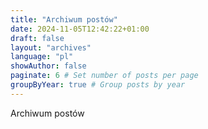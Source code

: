 ```yaml
---
title: "Archiwum postów"
date: 2024-11-05T12:42:22+01:00
draft: false
layout: "archives"
language: "pl"
showAuthor: false
paginate: 6 # Set number of posts per page
groupByYear: true # Group posts by year
---
```


Archiwum postów
